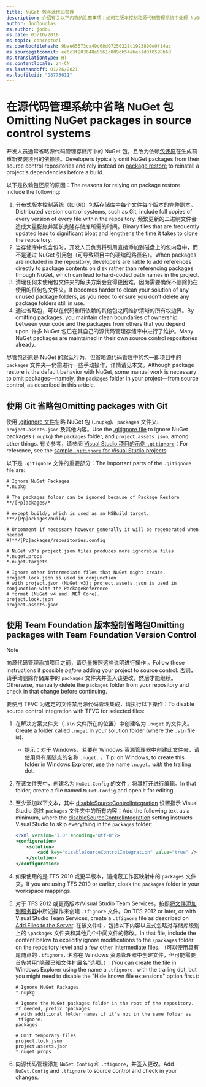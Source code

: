 ```yaml
---
title: NuGet 包与源代码管理
description: 介绍有关以下内容的注意事项：如何在版本控制和源代码管理系统中处理 NuGet 包，以及如何使用 Git 和 TFVC 省略包。
author: JonDouglas
ms.author: jodou
ms.date: 03/16/2018
ms.topic: conceptual
ms.openlocfilehash: 9bae65573ca49c68d07250228c1923890e0f14ac
ms.sourcegitcommit: ee6c3f203648a5561c809db54ebeb1d0f0598b68
ms.translationtype: HT
ms.contentlocale: zh-CN
ms.lasthandoff: 01/26/2021
ms.locfileid: "98775011"
---
```

# <a name="omitting-nuget-packages-in-source-control-systems"></a><span data-ttu-id="435fb-103">在源代码管理系统中省略 NuGet 包</span><span class="sxs-lookup"><span data-stu-id="435fb-103">Omitting NuGet packages in source control systems</span></span>

<span data-ttu-id="435fb-104">开发人员通常省略源代码管理存储库中的 NuGet 包，且改为依赖[包还原](package-restore.md)在生成前重新安装项目的依赖项。</span><span class="sxs-lookup"><span data-stu-id="435fb-104">Developers typically omit NuGet packages from their source control repositories and rely instead on [package restore](package-restore.md) to reinstall a project's dependencies before a build.</span></span>

<span data-ttu-id="435fb-105">以下是依赖包还原的原因：</span><span class="sxs-lookup"><span data-stu-id="435fb-105">The reasons for relying on package restore include the following:</span></span>

1. <span data-ttu-id="435fb-106">分布式版本控制系统（如 Git）包括存储库中每个文件每个版本的完整副本。</span><span class="sxs-lookup"><span data-stu-id="435fb-106">Distributed version control systems, such as Git, include full copies of every version of every file within the repository.</span></span> <span data-ttu-id="435fb-107">频繁更新的二进制文件会造成大量膨胀并延长克隆存储库所需的时间。</span><span class="sxs-lookup"><span data-stu-id="435fb-107">Binary files that are frequently updated lead to significant bloat and lengthens the time it takes to clone the repository.</span></span>
1. <span data-ttu-id="435fb-108">当存储库中包含包时，开发人员负责将引用直接添加到磁盘上的包内容中，而不是通过 NuGet 引用包（可导致项目中的硬编码路径名）。</span><span class="sxs-lookup"><span data-stu-id="435fb-108">When packages are included in the repository, developers are liable to add references directly to package contents on disk rather than referencing packages through NuGet, which can lead to hard-coded path names in the project.</span></span>
1. <span data-ttu-id="435fb-109">清理任何未使用包文件夹的解决方案会变得更困难，因为需要确保不删除仍在使用的任何包文件夹。</span><span class="sxs-lookup"><span data-stu-id="435fb-109">It becomes harder to clean your solution of any unused package folders, as you need to ensure you don't delete any package folders still in use.</span></span>
1. <span data-ttu-id="435fb-110">通过省略包，可以在代码和所依赖的其他包之间维护清晰的所有权边界。</span><span class="sxs-lookup"><span data-stu-id="435fb-110">By omitting packages, you maintain clean boundaries of ownership between your code and the packages from others that you depend upon.</span></span> <span data-ttu-id="435fb-111">许多 NuGet 包已在其自己的源代码管理存储库中进行了维护。</span><span class="sxs-lookup"><span data-stu-id="435fb-111">Many NuGet packages are maintained in their own source control repositories already.</span></span>

<span data-ttu-id="435fb-112">尽管包还原是 NuGet 的默认行为，但省略源代码管理中的包&mdash;即项目中的 `packages` 文件夹&mdash;仍需进行一些手动操作，详情请见本文。</span><span class="sxs-lookup"><span data-stu-id="435fb-112">Although package restore is the default behavior with NuGet, some manual work is necessary to omit packages&mdash;namely, the `packages` folder in your project&mdash;from source control, as described in this article.</span></span>

## <a name="omitting-packages-with-git"></a><span data-ttu-id="435fb-113">使用 Git 省略包</span><span class="sxs-lookup"><span data-stu-id="435fb-113">Omitting packages with Git</span></span>

<span data-ttu-id="435fb-114">使用 [.gitignore 文件](https://git-scm.com/docs/gitignore)忽略 NuGet 包 (`.nupkg`)、`packages` 文件夹、`project.assets.json` 及其他内容。</span><span class="sxs-lookup"><span data-stu-id="435fb-114">Use the [.gitignore file](https://git-scm.com/docs/gitignore) to ignore NuGet packages (`.nupkg`) the `packages` folder, and `project.assets.json`, among other things.</span></span> <span data-ttu-id="435fb-115">有关参考，请参阅 [Visual Studio 项目的示例 `.gitignore`](https://github.com/github/gitignore/blob/master/VisualStudio.gitignore)：</span><span class="sxs-lookup"><span data-stu-id="435fb-115">For reference, see the [sample `.gitignore` for Visual Studio projects](https://github.com/github/gitignore/blob/master/VisualStudio.gitignore):</span></span>

<span data-ttu-id="435fb-116">以下是 `.gitignore` 文件的重要部分：</span><span class="sxs-lookup"><span data-stu-id="435fb-116">The important parts of the `.gitignore` file are:</span></span>

```gitignore
# Ignore NuGet Packages
*.nupkg

# The packages folder can be ignored because of Package Restore
**/[Pp]ackages/*

# except build/, which is used as an MSBuild target.
!**/[Pp]ackages/build/

# Uncomment if necessary however generally it will be regenerated when needed
#!**/[Pp]ackages/repositories.config

# NuGet v3's project.json files produces more ignorable files
*.nuget.props
*.nuget.targets

# Ignore other intermediate files that NuGet might create. project.lock.json is used in conjunction
# with project.json (NuGet v3); project.assets.json is used in conjunction with the PackageReference
# format (NuGet v4 and .NET Core).
project.lock.json
project.assets.json
```

## <a name="omitting-packages-with-team-foundation-version-control"></a><span data-ttu-id="435fb-117">使用 Team Foundation 版本控制省略包</span><span class="sxs-lookup"><span data-stu-id="435fb-117">Omitting packages with Team Foundation Version Control</span></span>

> [!Note]
> <span data-ttu-id="435fb-118">向源代码管理添加项目之前，请尽量按照这些说明进行操作  。</span><span class="sxs-lookup"><span data-stu-id="435fb-118">Follow these instructions if possible *before* adding your project to source control.</span></span> <span data-ttu-id="435fb-119">否则，请手动删除存储库中的 `packages` 文件夹并签入该更改，然后才能继续。</span><span class="sxs-lookup"><span data-stu-id="435fb-119">Otherwise, manually delete the `packages` folder from your repository and check in that change before continuing.</span></span>

<span data-ttu-id="435fb-120">要使用 TFVC 为选定的文件禁用源代码管理集成，请执行以下操作：</span><span class="sxs-lookup"><span data-stu-id="435fb-120">To disable source control integration with TFVC for selected files:</span></span>

1. <span data-ttu-id="435fb-121">在解决方案文件夹（`.sln` 文件所在的位置）中创建名为 `.nuget` 的文件夹。</span><span class="sxs-lookup"><span data-stu-id="435fb-121">Create a folder called `.nuget` in your solution folder (where the `.sln` file is).</span></span>
    - <span data-ttu-id="435fb-122">提示：对于 Windows，若要在 Windows 资源管理器中创建此文件夹，请使用具有尾随点的名称 `.nuget.`  。</span><span class="sxs-lookup"><span data-stu-id="435fb-122">Tip: on Windows, to create this folder in Windows Explorer, use the name `.nuget.` *with* the trailing dot.</span></span>

1. <span data-ttu-id="435fb-123">在该文件夹中，创建名为 `NuGet.Config` 的文件，将其打开进行编辑。</span><span class="sxs-lookup"><span data-stu-id="435fb-123">In that folder, create a file named `NuGet.Config` and open it for editing.</span></span>

1. <span data-ttu-id="435fb-124">至少添加以下文本，其中 [disableSourceControlIntegration](../reference/nuget-config-file.md#solution-section) 设置指示 Visual Studio 跳过 `packages` 文件夹中的所有内容：</span><span class="sxs-lookup"><span data-stu-id="435fb-124">Add the following text as a minimum, where the [disableSourceControlIntegration](../reference/nuget-config-file.md#solution-section) setting instructs Visual Studio to skip everything in the `packages` folder:</span></span>

   ```xml
   <?xml version="1.0" encoding="utf-8"?>
   <configuration>
       <solution>
           <add key="disableSourceControlIntegration" value="true" />
       </solution>
   </configuration>
   ```

1. <span data-ttu-id="435fb-125">如果使用的是 TFS 2010 或更早版本，请掩蔽工作区映射中的 `packages` 文件夹。</span><span class="sxs-lookup"><span data-stu-id="435fb-125">If you are using TFS 2010 or earlier, cloak the `packages` folder in your workspace mappings.</span></span>

1. <span data-ttu-id="435fb-126">对于 TFS 2012 或更高版本/Visual Studio Team Services，按照[将文件添加到服务器](/vsts/tfvc/add-files-server?view=vsts#tfignore)中所述操作来创建 `.tfignore` 文件。</span><span class="sxs-lookup"><span data-stu-id="435fb-126">On TFS 2012 or later, or with Visual Studio Team Services, create a `.tfignore` file as described on [Add Files to the Server](/vsts/tfvc/add-files-server?view=vsts#tfignore).</span></span> <span data-ttu-id="435fb-127">在该文件中，包括以下内容以显式忽略对存储库级别上的 `\packages` 文件夹和其他几个中间文件的修改。</span><span class="sxs-lookup"><span data-stu-id="435fb-127">In that file, include the content below to explicitly ignore modifications to the `\packages` folder on the repository level and a few other intermediate files.</span></span> <span data-ttu-id="435fb-128">（可以使用具有尾随点的 `.tfignore.` 名称在 Windows 资源管理器中创建文件，但可能需要首先禁用“隐藏已知文件扩展名”选项。）：</span><span class="sxs-lookup"><span data-stu-id="435fb-128">(You can create the file in Windows Explorer using the name a `.tfignore.` with the trailing dot, but you might need to disable the "Hide known file extensions" option first.):</span></span>

   ```cli
   # Ignore NuGet Packages
   *.nupkg

   # Ignore the NuGet packages folder in the root of the repository. If needed, prefix 'packages'
   # with additional folder names if it's not in the same folder as .tfignore.   
   packages

   # Omit temporary files
   project.lock.json
   project.assets.json
   *.nuget.props
   ```

1. <span data-ttu-id="435fb-129">向源代码管理添加 `NuGet.Config` 和 `.tfignore`，并签入更改。</span><span class="sxs-lookup"><span data-stu-id="435fb-129">Add `NuGet.Config` and `.tfignore` to source control and check in your changes.</span></span>
